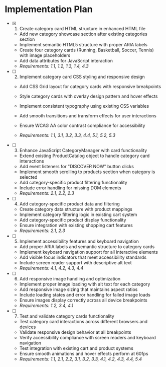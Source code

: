# Implementation Plan

- [x] 1. Create category card HTML structure in enhanced HTML file


  - Add new category showcase section after existing categories section
  - Implement semantic HTML5 structure with proper ARIA labels
  - Create four category cards (Running, Basketball, Soccer, Tennis) with image placeholders
  - Add data attributes for JavaScript interaction
  - _Requirements: 1.1, 1.2, 1.3, 1.4, 4.3_



- [ ] 2. Implement category card CSS styling and responsive design
  - Add CSS Grid layout for category cards with responsive breakpoints
  - Style category cards with overlay design pattern and hover effects
  - Implement consistent typography using existing CSS variables
  - Add smooth transitions and transform effects for user interactions



  - Ensure WCAG AA color contrast compliance for accessibility
  - _Requirements: 1.1, 3.1, 3.2, 3.3, 4.4, 5.1, 5.2, 5.3_

- [ ] 3. Enhance JavaScript CategoryManager with card functionality
  - Extend existing ProductCatalog object to handle category card interactions
  - Add event listeners for "DISCOVER NOW" button clicks
  - Implement smooth scrolling to products section when category is selected
  - Add category-specific product filtering functionality
  - Include error handling for missing DOM elements
  - _Requirements: 2.1, 2.2, 2.3_

- [ ] 4. Add category-specific product data and filtering
  - Create category data structure with product mappings
  - Implement category filtering logic in existing cart system
  - Add category-specific product display functionality
  - Ensure integration with existing shopping cart features
  - _Requirements: 2.1, 2.3_

- [ ] 5. Implement accessibility features and keyboard navigation
  - Add proper ARIA labels and semantic structure to category cards
  - Implement keyboard navigation support for all interactive elements
  - Add visible focus indicators that meet accessibility standards
  - Include screen reader support with descriptive alt text
  - _Requirements: 4.1, 4.2, 4.3, 4.4_

- [ ] 6. Add responsive image handling and optimization
  - Implement proper image loading with alt text for each category
  - Add responsive image sizing that maintains aspect ratios
  - Include loading states and error handling for failed image loads
  - Ensure images display correctly across all device breakpoints
  - _Requirements: 1.2, 3.4, 4.1_

- [ ] 7. Test and validate category cards functionality
  - Test category card interactions across different browsers and devices
  - Validate responsive design behavior at all breakpoints
  - Verify accessibility compliance with screen readers and keyboard navigation
  - Test integration with existing cart and product systems
  - Ensure smooth animations and hover effects perform at 60fps
  - _Requirements: 1.1, 2.1, 2.2, 3.1, 3.2, 3.3, 4.1, 4.2, 4.3, 4.4, 5.4_